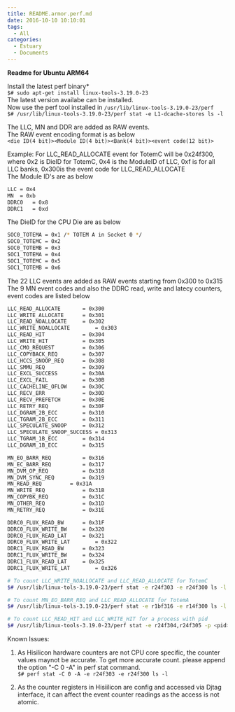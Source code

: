 ```yaml
---
title: README.armor.perf.md
date: 2016-10-10 10:10:01
tags:
  - All
categories:
  - Estuary
  - Documents
---
```


<!--more-->

**Readme for Ubuntu ARM64**

Install the latest perf binary*  
`$# sudo apt-get install linux-tools-3.19.0-23`  
The latest version availabe can be installed.  
Now use the perf tool installed in `/usr/lib/linux-tools-3.19.0-23/perf`  
`$# /usr/lib/linux-tools-3.19.0-23/perf stat -e L1-dcache-stores ls -l`

The LLC, MN and DDR are added as RAW events.  
The RAW event encoding format is as below  
`<die ID(4 bit)><Module ID(4 bit)><Bank(4 bit)><event code(12 bit)>`

Example: For LLC_READ_ALLOCATE event for TotemC will be 0x24f300, where 0x2 is DieID for TotemC, 0x4 is the ModuleID of LLC, 0xf is for all LLC banks, 0x300is the event code for LLC_READ_ALLOCATE  
The Module ID's are as below  
```bash
LLC	= 0x4
MN	= 0xb
DDRC0	= 0x8
DDRC1	= 0xd
```
The DieID for the CPU Die are as below
```bash
SOC0_TOTEMA = 0x1 /* TOTEM A in Socket 0 */
SOC0_TOTEMC = 0x2
SOC0_TOTEMB = 0x3
SOC1_TOTEMA = 0x4
SOC1_TOTEMC = 0x5
SOC1_TOTEMB = 0x6
```

The 22 LLC events are added as RAW events starting from 0x300 to 0x315  
The 9 MN event codes and also the DDRC read, write and latecy counters, event codes are listed below
```bash
LLC_READ_ALLOCATE 		= 0x300
LLC_WRITE_ALLOCATE 		= 0x301
LLC_READ_NOALLOCATE		= 0x302
LLC_WRITE_NOALLOCATE		= 0x303
LLC_READ_HIT			= 0x304
LLC_WRITE_HIT			= 0x305
LLC_CMO_REQUEST			= 0x306
LLC_COPYBACK_REQ		= 0x307
LLC_HCCS_SNOOP_REQ		= 0x308
LLC_SMMU_REQ			= 0x309
LLC_EXCL_SUCCESS		= 0x30A
LLC_EXCL_FAIL			= 0x30B
LLC_CACHELINE_OFLOW		= 0x30C
LLC_RECV_ERR			= 0x30D
LLC_RECV_PREFETCH		= 0x30E
LLC_RETRY_REQ			= 0x30F
LLC_DGRAM_2B_ECC		= 0x310
LLC_TGRAM_2B_ECC		= 0x311
LLC_SPECULATE_SNOOP		= 0x312
LLC_SPECULATE_SNOOP_SUCCESS	= 0x313
LLC_TGRAM_1B_ECC		= 0x314
LLC_DGRAM_1B_ECC		= 0x315

MN_EO_BARR_REQ			= 0x316
MN_EC_BARR_REQ			= 0x317
MN_DVM_OP_REQ			= 0x318
MN_DVM_SYNC_REQ			= 0x319
MN_READ_REQ			= 0x31A
MN_WRITE_REQ			= 0x31B
MN_COPYBK_REQ			= 0x31C
MN_OTHER_REQ			= 0x31D
MN_RETRY_REQ			= 0x31E

DDRC0_FLUX_READ_BW		= 0x31F
DDRC0_FLUX_WRITE_BW		= 0x320
DDRC0_FLUX_READ_LAT		= 0x321
DDRC0_FLUX_WRITE_LAT		= 0x322
DDRC1_FLUX_READ_BW		= 0x323
DDRC1_FLUX_WRITE_BW		= 0x324
DDRC1_FLUX_READ_LAT		= 0x325
DDRC1_FLUX_WRITE_LAT		= 0x326
```
```bash
# To count LLC_WRITE_NOALLOCATE and LLC_READ_ALLOCATE for TotemC
$# /usr/lib/linux-tols-3.19.0-23/perf stat -e r24f303 -e r24f300 ls -l
```

```bash
# To count MN_EO_BARR_REQ and LLC_READ_ALLOCATE for TotemA
$# /usr/lib/linux-tols-3.19.0-23/perf stat -e r1bf316 -e r14f300 ls -l
```
```bash
# To count LLC_READ_HIT and LLC_WRITE_HIT for a process with pid
$# /usr/lib/linux-tools-3.19.0-23/perf stat -e r24f304,r24f305 -p <pid>
```

Known Issues:

1. As Hisilicon hardware counters are not CPU core specific, the counter values maynot be accurate. To get more accurate count. please append the option "-C 0 -A" in perf stat command.  
  `$# perf stat -C 0 -A -e r24f303 -e r24f300 ls -l`

2. As the counter registers in Hisiilicon are config and accessed via Djtag interface, it can affect the event counter readings as the access is not atomic.
